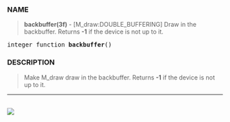 <?
<body>
  <a name="top" id="top"></a>
  <div id="Container">
    <div id="Content">
      <div class="c16">
      </div><a name="0"></a>
      <h3><a name="0">NAME</a></h3>
      <blockquote>
        <b>backbuffer(3f)</b> - [M_draw:DOUBLE_BUFFERING] Draw in the backbuffer. Returns <b>-1</b> if the device is not up to it. <b></b>
      </blockquote><a name="contents" id="contents"></a>
        <pre>
integer function <b>backbuffer</b>()
</pre>
      </blockquote><a name="2"></a>
      <h3><a name="2">DESCRIPTION</a></h3>
      <blockquote>
        Make M_draw draw in the backbuffer. Returns <b>-1</b> if the device is not up to it.
      </blockquote>
      <hr />
      <br />
      <div class="c16"><img src="../images/backbuffer.3m_draw.gif" /></div>
    </div>
  </div>
</body>

